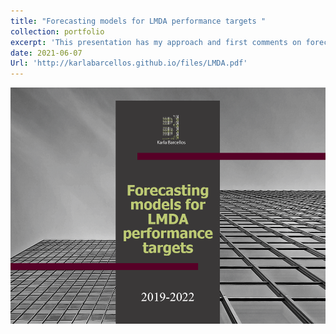```yaml
---
title: "Forecasting models for LMDA performance targets "
collection: portfolio
excerpt: 'This presentation has my approach and first comments on forecasting models for LMDA performance targets.'
date: 2021-06-07
Url: 'http://karlabarcellos.github.io/files/LMDA.pdf'
---
```


![alttext](/images/LMDA.PNG)


